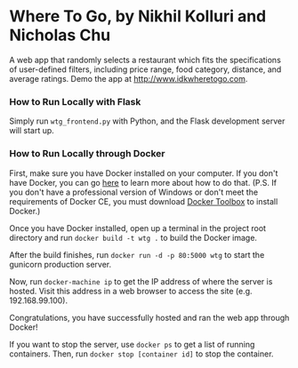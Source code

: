 # Where To Go, by Nikhil Kolluri and Nicholas Chu
A web app that randomly selects a restaurant which fits the specifications of user-defined filters, including price range, food category, distance, and average ratings. Demo the app at http://www.idkwheretogo.com.

### How to Run Locally with Flask
Simply run `wtg_frontend.py` with Python, and the Flask development server will start up.

### How to Run Locally through Docker
First, make sure you have Docker installed on your computer. If you don't have Docker, you can go [here](https://docs.docker.com/install/#supported-platforms) to learn more about how to do that. (P.S. If you don't have a professional version of Windows or don't meet the requirements of Docker CE, you must download [Docker Toolbox](https://docs.docker.com/toolbox/overview) to install Docker.)

Once you have Docker installed, open up a terminal in the project root directory and run `docker build -t wtg .` to build the Docker image.

After the build finishes, run `docker run -d -p 80:5000 wtg` to start the gunicorn production server.

Now, run `docker-machine ip` to get the IP address of where the server is hosted. Visit this address in a web browser to access the site (e.g. 192.168.99.100).

Congratulations, you have successfully hosted and ran the web app through Docker!

If you want to stop the server, use `docker ps` to get a list of running containers. Then, run `docker stop [container id]` to stop the container.
